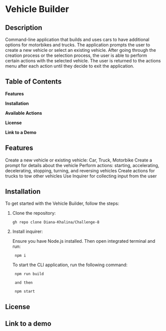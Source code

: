 # Vehicle Builder

## Description

 Command-line application that builds and uses cars to have additional options for motorbikes and trucks. The application prompts the user to create a new vehicle or select an existing vehicle. After going through the creation process or the selection process, the user is able to perform certain actions with the selected vehicle. The user is returned to the actions menu after each action until they decide to exit the application.

## Table of Contents
**Features**

**Installation**

**Available Actions**

**License**

**Link to a Demo**

## Features
Create a new vehicle or existing vehicle: Car, Truck, Motorbike
Create a prompt for details about the vehicle
Perform actions: starting, accelerating, decelerating, stopping, turning, and reversing vehicles
Create actions for trucks to tow other vehicles
Use Inquirer for collecting input from the user

## Installation
To get started with the Vehicle Builder, follow the steps:

1) Clone the repository:
    
    ```
    gh repo clone Diana-Khalina/Challenge-8
    ```
    
2) Install inquirer:

    Ensure you have Node.js installed. Then open integrated terminal and run:
        
        npm i
        

    To start the CLI application, run the following command:

        npm run build

        and then 

        npm start


## License


## Link to a demo
